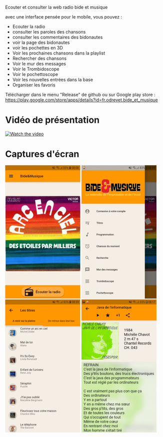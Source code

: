 Ecouter et consulter la web radio bide et musique

avec une interface pensée pour le mobile, vous pouvez :

* Ecouter la radio
* consulter les paroles des chansons
* consulter les commentaires des bidonautes
* voir la page des bidonautes
* voir les pochettes en 3D
* Voir les prochaines chansons dans la playlist
* Rechercher des chansons
* Voir le mur des messages
* Voir le Trombidoscope
* Voir le pochettoscope
* Voir les nouvelles entrées dans la base
* Organiser les favoris

Télécharger dans le menu "Release" de github ou sur Google play store : https://play.google.com/store/apps/details?id=fr.odrevet.bide_et_musique

# Vidéo de présentation 

[![Watch the video](https://img.youtube.com/vi/Zsl5Qezuqh0/0.jpg)](https://www.youtube.com/watch?v=Zsl5Qezuqh0)

# Captures d'écran 

<img width="240px" alt="" src="/screenshots/Screenshot_Principale.jpg">  
<img width="240px" alt="" src="/screenshots/Screenshot_menu.jpg">  
<img width="240px" alt="" src="/screenshots/Screenshot_titres.jpg">  
<img width="240px" alt="" src="/screenshots/Screenshot_page_chanson.jpg">  
